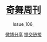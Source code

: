 <div id="doc">

<header id="hd">

<div class="container">

# [奇舞周刊](/)

<div class="issue">Issue_106_</div>

[微博分享](http://service.weibo.com/share/share.php?url=https%3A%2F%2Fweekly.75team.com%2Fissue106.html&title=%40%E5%A5%87%E8%88%9E%E5%9B%A2%20%E7%9A%84%E3%80%8A%E5%A5%87%E8%88%9E%E5%91%A8%E5%88%8A%E3%80%8B%E7%AC%AC106%E6%9C%9F%E5%87%BA%E6%9D%A5%E4%BA%86%EF%BC%81%E6%B1%87%E8%81%9A%E5%89%8D%E7%AB%AF%E7%B2%BE%E5%8D%8E%E5%86%85%E5%AE%B9%EF%BC%8C%E5%80%BC%E5%BE%97%E4%B8%80%E8%AF%BB%E3%80%82 "分享到微博") [提交链接](add.html "推荐文章到奇舞周刊")</div>

</header>

<main class="container" id="main">

<section id="content">
